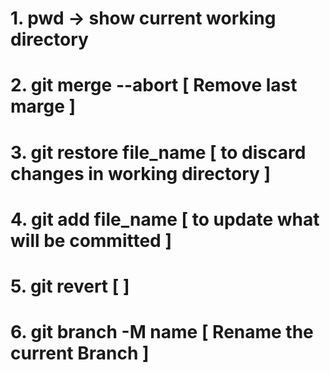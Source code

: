 # 1. pwd -> show current working directory

# 2. git merge --abort [ Remove last marge ]

# 3. git restore file_name [ to discard changes in working directory ]

# 4. git add file_name [ to update what will be committed ]

# 5. git revert [  ]

# 6. git branch -M name [ Rename the current Branch ]